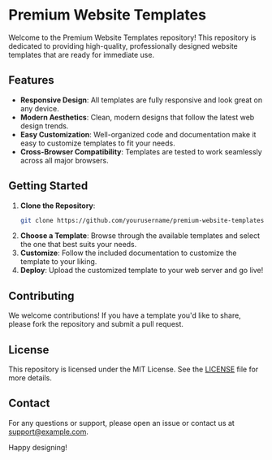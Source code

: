 # Premium Website Templates

Welcome to the Premium Website Templates repository! This repository is dedicated to providing high-quality, professionally designed website templates that are ready for immediate use.

## Features

- **Responsive Design**: All templates are fully responsive and look great on any device.
- **Modern Aesthetics**: Clean, modern designs that follow the latest web design trends.
- **Easy Customization**: Well-organized code and documentation make it easy to customize templates to fit your needs.
- **Cross-Browser Compatibility**: Templates are tested to work seamlessly across all major browsers.

## Getting Started

1. **Clone the Repository**:
    ```sh
    git clone https://github.com/yourusername/premium-website-templates.git
    ```
2. **Choose a Template**: Browse through the available templates and select the one that best suits your needs.
3. **Customize**: Follow the included documentation to customize the template to your liking.
4. **Deploy**: Upload the customized template to your web server and go live!

## Contributing

We welcome contributions! If you have a template you'd like to share, please fork the repository and submit a pull request.

## License

This repository is licensed under the MIT License. See the [LICENSE](LICENSE) file for more details.

## Contact

For any questions or support, please open an issue or contact us at support@example.com.

Happy designing!
